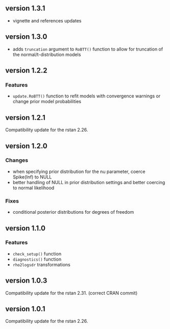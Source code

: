 ## version 1.3.1
- vignette and references updates 

## version 1.3.0
- adds `truncation` argument to `RoBTT()` function to allow for truncation of the normal/t-distribution models

## version 1.2.2
### Features
- `update.RoBTT()` function to refit models with convergence warnings or change prior model probabilities

## version 1.2.1
Compatibility update for the rstan 2.26.

## version 1.2.0
### Changes
- when specifying prior distribution for the nu parameter, coerce Spike(Inf) to NULL
- better handling of NULL in prior distribution settings and better coercing to normal likelihood

### Fixes
- conditional posterior distributions for degrees of freedom

## version 1.1.0
### Features
- `check_setup()` function
- `diagnostics()` function
- `rho2logsdr` transformations

## version 1.0.3
Compatibility update for the rstan 2.31.
(correct CRAN commit)

## version 1.0.1
Compatibility update for the rstan 2.26.
